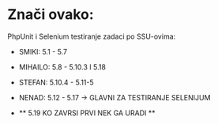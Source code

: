 # Znači ovako:
PhpUnit i Selenium testiranje zadaci po SSU-ovima:

- SMIKI: 5.1 - 5.7
- MIHAILO: 5.8 - 5.10.3 I 5.18
- STEFAN: 5.10.4 - 5.11-5
- NENAD: 5.12 - 5.17   -> GLAVNI ZA TESTIRANJE SELENIJUM

- ** 5.19 KO ZAVRSI PRVI NEK GA URADI **
